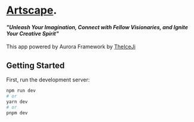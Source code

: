 # [Artscape](https://artscape.day/).

#### *"Unleash Your Imagination, Connect with Fellow Visionaries, and Ignite Your Creative Spirit"*

This app powered by Aurora Framework by [TheIceJi](https://theiceji.com/)

## Getting Started

First, run the development server:

```bash
npm run dev
# or
yarn dev
# or
pnpm dev
```
